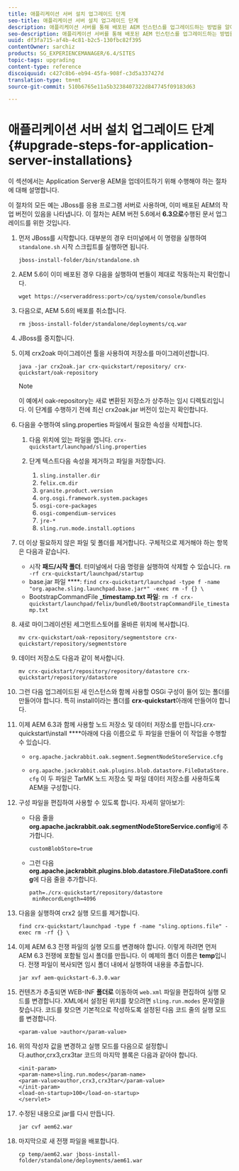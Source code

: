 ```yaml
---
title: 애플리케이션 서버 설치 업그레이드 단계
seo-title: 애플리케이션 서버 설치 업그레이드 단계
description: 애플리케이션 서버를 통해 배포된 AEM 인스턴스를 업그레이드하는 방법을 알아봅니다.
seo-description: 애플리케이션 서버를 통해 배포된 AEM 인스턴스를 업그레이드하는 방법을 알아봅니다.
uuid: df3fa715-af4b-4c81-b2c5-130fbc82f395
contentOwner: sarchiz
products: SG_EXPERIENCEMANAGER/6.4/SITES
topic-tags: upgrading
content-type: reference
discoiquuid: c427c8b6-eb94-45fa-908f-c3d5a337427d
translation-type: tm+mt
source-git-commit: 510b6765e11a5b3238407322d847745f09183d63

---
```



# 애플리케이션 서버 설치 업그레이드 단계{#upgrade-steps-for-application-server-installations}

이 섹션에서는 Application Server용 AEM을 업데이트하기 위해 수행해야 하는 절차에 대해 설명합니다.

이 절차의 모든 예는 JBoss를 응용 프로그램 서버로 사용하며, 이미 배포된 AEM의 작업 버전이 있음을 나타냅니다. 이 절차는 AEM 버전 5.6에서 **6.3으로**&#x200B;수행된 문서 업그레이드를 위한 것입니다.

1. 먼저 JBoss를 시작합니다. 대부분의 경우 터미널에서 이 명령을 실행하여 `standalone.sh` 시작 스크립트를 실행하면 됩니다.

   ```shell
   jboss-install-folder/bin/standalone.sh
   ```

1. AEM 5.6이 이미 배포된 경우 다음을 실행하여 번들이 제대로 작동하는지 확인합니다.

   ```shell
   wget https://<serveraddress:port>/cq/system/console/bundles
   ```

1. 다음으로, AEM 5.6의 배포를 취소합니다.

   ```shell
   rm jboss-install-folder/standalone/deployments/cq.war
   ```

1. JBoss를 중지합니다.

1. 이제 crx2oak 마이그레이션 툴을 사용하여 저장소를 마이그레이션합니다.

   ```shell
   java -jar crx2oak.jar crx-quickstart/repository/ crx-quickstart/oak-repository
   ```

   >[!NOTE]
   >
   >이 예에서 oak-repository는 새로 변환된 저장소가 상주하는 임시 디렉토리입니다. 이 단계를 수행하기 전에 최신 crx2oak.jar 버전이 있는지 확인합니다.

1. 다음을 수행하여 sling.properties 파일에서 필요한 속성을 삭제합니다.

   1. 다음 위치에 있는 파일을 엽니다. `crx-quickstart/launchpad/sling.properties`
   1. 단계 텍스트다음 속성을 제거하고 파일을 저장합니다.

      1. `sling.installer.dir`
      1. `felix.cm.dir`
      1. `granite.product.version`
      1. `org.osgi.framework.system.packages`
      1. `osgi-core-packages`
      1. `osgi-compendium-services`
      1. `jre-*`
      1. `sling.run.mode.install.options`

1. 더 이상 필요하지 않은 파일 및 폴더를 제거합니다. 구체적으로 제거해야 하는 항목은 다음과 같습니다.

   * 시작 **패드/시작 폴더**. 터미널에서 다음 명령을 실행하여 삭제할 수 있습니다. `rm -rf crx-quickstart/launchpad/startup`
   * base.jar 파일 ****: `find crx-quickstart/launchpad -type f -name "org.apache.sling.launchpad.base.jar*" -exec rm -f {} \`
   * BootstrapCommandFile **_timestamp.txt 파일**: `rm -f crx-quickstart/launchpad/felix/bundle0/BootstrapCommandFile_timestamp.txt`

1. 새로 마이그레이션된 세그먼트스토어를 올바른 위치에 복사합니다.

   ```shell
   mv crx-quickstart/oak-repository/segmentstore crx-quickstart/repository/segmentstore
   ```

1. 데이터 저장소도 다음과 같이 복사합니다.

   ```shell
   mv crx-quickstart/repository/repository/datastore crx-quickstart/repository/datastore
   ```

1. 그런 다음 업그레이드된 새 인스턴스와 함께 사용할 OSGi 구성이 들어 있는 폴더를 만들어야 합니다. 특히 install이라는 폴더를 **crx-quickstart**&#x200B;아래에 만들어야 합니다.

1. 이제 AEM 6.3과 함께 사용할 노드 저장소 및 데이터 저장소를 만듭니다.crx-quickstart\install ****&#x200B;아래에 다음 이름으로 두 파일을 만들어 이 작업을 수행할 수 있습니다.

   * `org.apache.jackrabbit.oak.segment.SegmentNodeStoreService.cfg`

   * `org.apache.jackrabbit.oak.plugins.blob.datastore.FileDataStore.cfg`
   이 두 파일은 TarMK 노드 저장소 및 파일 데이터 저장소를 사용하도록 AEM을 구성합니다.

1. 구성 파일을 편집하여 사용할 수 있도록 합니다. 자세히 알아보기:

   * 다음 줄을 **org.apache.jackrabbit.oak.segmentNodeStoreService.config**&#x200B;에 추가합니다.

      `customBlobStore=true`

   * 그런 다음 **org.apache.jackrabbit.plugins.blob.datastore.FileDataStore.config**&#x200B;에 다음 줄을 추가합니다.

      ```
      path=./crx-quickstart/repository/datastore
       minRecordLength=4096
      ```

1. 다음을 실행하여 crx2 실행 모드를 제거합니다.

   ```shell
   find crx-quickstart/launchpad -type f -name "sling.options.file" -exec rm -rf {} \
   ```

1. 이제 AEM 6.3 전쟁 파일의 실행 모드를 변경해야 합니다. 이렇게 하려면 먼저 AEM 6.3 전쟁에 포함될 임시 폴더를 만듭니다. 이 예제의 폴더 이름은 **temp**&#x200B;입니다. 전쟁 파일이 복사되면 임시 폴더 내에서 실행하여 내용을 추출합니다.

   ```shell
   jar xvf aem-quickstart-6.3.0.war
   ```

1. 컨텐츠가 추출되면 WEB-INF **폴더로** 이동하여 `web.xml` 파일을 편집하여 실행 모드를 변경합니다. XML에서 설정된 위치를 찾으려면 `sling.run.modes` 문자열을 찾습니다. 코드를 찾으면 기본적으로 작성하도록 설정된 다음 코드 줄의 실행 모드를 변경합니다.

   ```shell
   <param-value >author</param-value>
   ```

1. 위의 작성자 값을 변경하고 실행 모드를 다음으로 설정합니다.author,crx3,crx3tar 코드의 마지막 블록은 다음과 같아야 합니다.

   ```
   <init-param>
   <param-name>sling.run.modes</param-name>
   <param-value>author,crx3,crx3tar</param-value>
   </init-param>
   <load-on-startup>100</load-on-startup>
   </servlet>
   ```

1. 수정된 내용으로 jar를 다시 만듭니다.

   ```shell
   jar cvf aem62.war
   ```

1. 마지막으로 새 전쟁 파일을 배포합니다.

   ```shell
   cp temp/aem62.war jboss-install-folder/standalone/deployments/aem61.war
   ```

